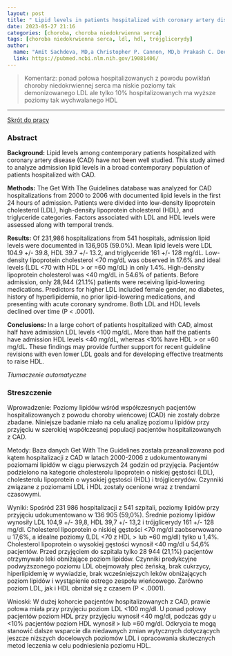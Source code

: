 ```yaml
---
layout: post
title: " Lipid levels in patients hospitalized with coronary artery disease: an analysis of 136,905 hospitalizations in Get With The Guidelines"
date: 2023-05-27 21:16
categories: [choroba, choroba niedokrwienna serca]
tags: [choroba niedokrwienna serca, ldl, hdl, trójglicerydy]
author:
  name: "Amit Sachdeva, MD,a Christopher P. Cannon, MD,b Prakash C. Deedwania, MD,c Kenneth A. LaBresh, MD,d Sidney C. Smith, Jr, MD,e David Dai, MS,f Adrian Hernandez, MD,f and Gregg C. Fonarow, MD a on behalf of the GWTG Steering Committee and Hospitals Los Angeles and San Francisco, CA; Boston and Waltham, MA; and Chapel Hill and Durham, NC "
  link: https://pubmed.ncbi.nlm.nih.gov/19081406/
---
```


> Komentarz: ponad połowa hospitalizowanych z powodu powikłań choroby niedokrwiennej serca ma niskie poziomy tak demonizowanego LDL ale tylko 10% hospitalizowanych ma wyższe poziomy tak wychwalanego HDL
> 
<hr>

[Skrót do pracy](https://drop.2to2.pm/JViOPSkt/Lipid%20levels%20in%20patients%20hospitalized%20with%20coronary_artery_disease.pdf) 

### Abstract
**Background:** Lipid levels among contemporary patients hospitalized with coronary artery disease (CAD) have not been well studied. This study aimed to analyze admission lipid levels in a broad contemporary population of patients hospitalized with CAD.

**Methods:** The Get With The Guidelines database was analyzed for CAD hospitalizations from 2000 to 2006 with documented lipid levels in the first 24 hours of admission. Patients were divided into low-density lipoprotein cholesterol (LDL), high-density lipoprotein cholesterol (HDL), and triglyceride categories. Factors associated with LDL and HDL levels were assessed along with temporal trends.

**Results:** Of 231,986 hospitalizations from 541 hospitals, admission lipid levels were documented in 136,905 (59.0%). Mean lipid levels were LDL 104.9 +/- 39.8, HDL 39.7 +/- 13.2, and triglyceride 161 +/- 128 mg/dL. Low-density lipoprotein cholesterol <70 mg/dL was observed in 17.6% and ideal levels (LDL <70 with HDL > or =60 mg/dL) in only 1.4%. High-density lipoprotein cholesterol was <40 mg/dL in 54.6% of patients. Before admission, only 28,944 (21.1%) patients were receiving lipid-lowering medications. Predictors for higher LDL included female gender, no diabetes, history of hyperlipidemia, no prior lipid-lowering medications, and presenting with acute coronary syndrome. Both LDL and HDL levels declined over time (P < .0001).

**Conclusions:** In a large cohort of patients hospitalized with CAD, almost half have admission LDL levels <100 mg/dL. More than half the patients have admission HDL levels <40 mg/dL, whereas <10% have HDL > or =60 mg/dL. These findings may provide further support for recent guideline revisions with even lower LDL goals and for developing effective treatments to raise HDL.

*Tłumaczenie automatyczne*

### Streszczenie
Wprowadzenie: Poziomy lipidów wśród współczesnych pacjentów hospitalizowanych z powodu choroby wieńcowej (CAD) nie zostały dobrze zbadane. Niniejsze badanie miało na celu analizę poziomu lipidów przy przyjęciu w szerokiej współczesnej populacji pacjentów hospitalizowanych z CAD.  
  
Metody: Baza danych Get With The Guidelines została przeanalizowana pod kątem hospitalizacji z CAD w latach 2000-2006 z udokumentowanymi poziomami lipidów w ciągu pierwszych 24 godzin od przyjęcia. Pacjentów podzielono na kategorie cholesterolu lipoprotein o niskiej gęstości (LDL), cholesterolu lipoprotein o wysokiej gęstości (HDL) i trójglicerydów. Czynniki związane z poziomami LDL i HDL zostały ocenione wraz z trendami czasowymi.  
  
Wyniki: Spośród 231 986 hospitalizacji z 541 szpitali, poziomy lipidów przy przyjęciu udokumentowano w 136 905 (59,0%). Średnie poziomy lipidów wynosiły LDL 104,9 +/- 39,8, HDL 39,7 +/- 13,2 i trójglicerydy 161 +/- 128 mg/dl. Cholesterol lipoprotein o niskiej gęstości <70 mg/dl zaobserwowano u 17,6%, a idealne poziomy (LDL <70 z HDL > lub =60 mg/dl) tylko u 1,4%. Cholesterol lipoprotein o wysokiej gęstości wynosił <40 mg/dl u 54,6% pacjentów. Przed przyjęciem do szpitala tylko 28 944 (21,1%) pacjentów otrzymywało leki obniżające poziom lipidów. Czynniki predykcyjne podwyższonego poziomu LDL obejmowały płeć żeńską, brak cukrzycy, hiperlipidemię w wywiadzie, brak wcześniejszych leków obniżających poziom lipidów i wystąpienie ostrego zespołu wieńcowego. Zarówno poziom LDL, jak i HDL obniżał się z czasem (P < .0001).  
  
Wnioski: W dużej kohorcie pacjentów hospitalizowanych z CAD, prawie połowa miała przy przyjęciu poziom LDL <100 mg/dl. U ponad połowy pacjentów poziom HDL przy przyjęciu wynosił <40 mg/dl, podczas gdy u <10% pacjentów poziom HDL wynosił > lub =60 mg/dl. Odkrycia te mogą stanowić dalsze wsparcie dla niedawnych zmian wytycznych dotyczących jeszcze niższych docelowych poziomów LDL i opracowania skutecznych metod leczenia w celu podniesienia poziomu HDL.
